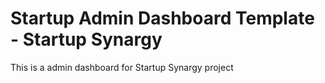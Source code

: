

# Startup Admin Dashboard Template - Startup Synargy 
This is a  admin dashboard for Startup Synargy project 
